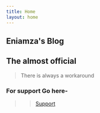 ```yaml
---
title: Home
layout: home
---
```

## Eniamza's Blog

## The almost official

> There is always a workaround

### For support Go here- <br>

>> [Support](hrrps://eniamza.github.io/support)

